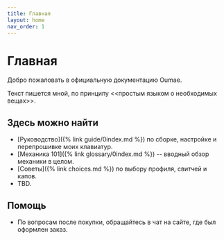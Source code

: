 ```yaml
---
title: Главная
layout: home
nav_order: 1
---
```


# Главная

Добро пожаловать в официальную документацию Oumae.

Текст пишется мной, по принципу <<простым языком о необходимых вещах>>.

## Здесь можно найти

- [Руководство]({% link guide/0index.md %}) по сборке, настройке и перепрошивке моих клавиатур.
- [Механика 101]({% link glossary/0index.md %}) -- вводный обзор механики в целом.
- [Советы]({% link choices.md %}) по выбору профиля, свитчей и капов.
- TBD.

## Помощь

- По вопросам после покупки, обращайтесь в чат на сайте, где был оформлен заказ.
